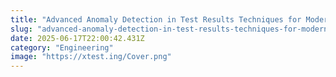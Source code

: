```yaml
---
title: "Advanced Anomaly Detection in Test Results Techniques for Modern Development"
slug: "advanced-anomaly-detection-in-test-results-techniques-for-modern-development"
date: 2025-06-17T22:00:42.431Z
category: "Engineering"
image: "https://xtest.ing/Cover.png"
---
```


